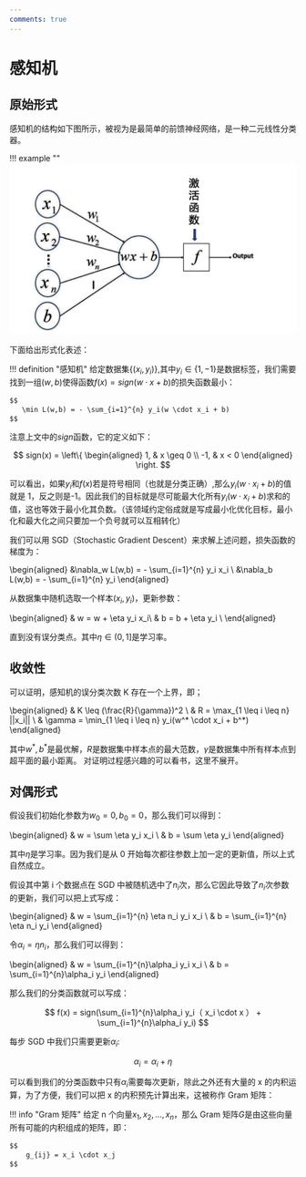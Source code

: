 ```yaml
---
comments: true
---
```

# 感知机

## 原始形式

感知机的结构如下图所示，被视为是最简单的前馈神经网络，是一种二元线性分类器。

!!! example ""
    ![](images/Perceptron/2023-11-20-11-24-41.png#pic)

下面给出形式化表述：

!!! definition "感知机"
    给定数据集$\{(x_i,y_i)\}$,其中$y_i \in \{1,-1\}$是数据标签，我们需要找到一组$(w,b)$使得函数$f(x) = sign(w \cdot x + b)$的损失函数最小：

    $$
       \min L(w,b) = - \sum_{i=1}^{n} y_i(w \cdot x_i + b)
    $$

注意上文中的$sign$函数，它的定义如下：

$$
    sign(x) = \left\{
    \begin{aligned}
        1, & x \geq 0 \\
        -1, & x < 0
    \end{aligned}
    \right.
$$

可以看出，如果$y_i$和$f(x)$若是符号相同（也就是分类正确）,那么$y_i(w \cdot x_i + b)$的值就是 1，反之则是-1。因此我们的目标就是尽可能最大化所有$y_i(w \cdot x_i + b)$求和的值，这也等效于最小化其负数。（该领域约定俗成就是写成最小化优化目标，最小化和最大化之间只要加一个负号就可以互相转化）

我们可以用 SGD（Stochastic Gradient Descent）来求解上述问题，损失函数的梯度为：

\begin{aligned}
    &\nabla_w L(w,b) = - \sum_{i=1}^{n} y_i x_i \\
    &\nabla_b L(w,b) = - \sum_{i=1}^{n} y_i
\end{aligned}

从数据集中随机选取一个样本$(x_i,y_i)$，更新参数：

\begin{aligned}
    & w = w + \eta y_i x_i\\
    & b = b + \eta y_i \\
\end{aligned}

直到没有误分类点。其中$\eta \in (0,1]$是学习率。

## 收敛性

可以证明，感知机的误分类次数 K 存在一个上界，即；

\begin{aligned}
    & K \leq (\frac{R}{\gamma})^2 \\
    & R = \max_{1 \leq i \leq n} ||x_i|| \\
    & \gamma = \min_{1 \leq i \leq n} y_i(w^* \cdot x_i + b^*)
\end{aligned}

其中$w^*,b^*$是最优解，$R$是数据集中样本点的最大范数，$\gamma$是数据集中所有样本点到超平面的最小距离。
对证明过程感兴趣的可以看书，这里不展开。

## 对偶形式

假设我们初始化参数为$w_0 = 0,b_0 = 0$，那么我们可以得到：

\begin{aligned}
    & w = \sum \eta y_i x_i \\
    & b = \sum \eta y_i
\end{aligned}

其中$\eta$是学习率。因为我们是从 0 开始每次都往参数上加一定的更新值，所以上式自然成立。

假设其中第 i 个数据点在 SGD 中被随机选中了$n_i$次，那么它因此导致了$n_i$次参数的更新，我们可以把上式写成：

\begin{aligned}
    & w = \sum_{i=1}^{n} \eta n_i y_i x_i \\
    & b = \sum_{i=1}^{n} \eta n_i y_i
\end{aligned}

令$\alpha_i = \eta n_i$，那么我们可以得到：

\begin{aligned}
    & w = \sum_{i=1}^{n}\alpha_i y_i x_i \\
    & b = \sum_{i=1}^{n}\alpha_i y_i
\end{aligned}

那么我们的分类函数就可以写成：

$$
    f(x) = sign(\sum_{i=1}^{n}\alpha_i y_i（ x_i \cdot x ） + \sum_{i=1}^{n}\alpha_i y_i)
$$

每步 SGD 中我们只需要更新$\alpha_i$:

$$
    \alpha_i = \alpha_i + \eta
$$

可以看到我们的分类函数中只有$\alpha_i$需要每次更新，除此之外还有大量的 x 的内积运算，为了方便，我们可以把 x 的内积预先计算出来，这被称作 Gram 矩阵：

!!! info "Gram 矩阵"
    给定 n 个向量$x_1,x_2,...,x_n$，那么 Gram 矩阵$G$是由这些向量所有可能的内积组成的矩阵，即：

    $$
        g_{ij} = x_i \cdot x_j
    $$
